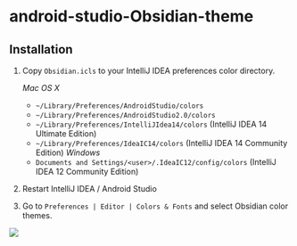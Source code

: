 android-studio-Obsidian-theme
=============================

Installation
---------

1.  Copy `Obsidian.icls` to your IntelliJ IDEA preferences color directory. 

    *Mac OS X*
    * `~/Library/Preferences/AndroidStudio/colors`
    * `~/Library/Preferences/AndroidStudio2.0/colors`
    * `~/Library/Preferences/IntelliJIdea14/colors` (IntelliJ IDEA 14 Ultimate Edition)
    * `~/Library/Preferences/IdeaIC14/colors` (IntelliJ IDEA 14 Community Edition)
    *Windows*
    * `Documents and Settings/<user>/.IdeaIC12/config/colors` (IntelliJ IDEA 12 Community Edition)
        
2. Restart IntelliJ IDEA / Android Studio

3. Go to `Preferences | Editor | Colors & Fonts` and select Obsidian
color themes.


<img src="https://github.com/Tengag/android-studio-Obsidian-theme/blob/master/Obsidian-screen.png">
